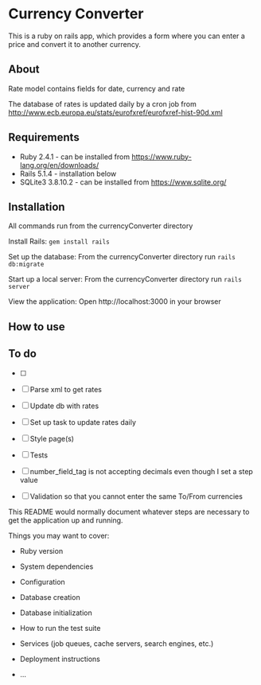 # Currency Converter

This is a ruby on rails app, which provides a form where you can enter a price and
convert it to another currency.

## About

Rate model contains fields for date, currency and rate

The database of rates is updated daily by a cron job from
http://www.ecb.europa.eu/stats/eurofxref/eurofxref-hist-90d.xml

## Requirements

* Ruby 2.4.1 - can be installed from https://www.ruby-lang.org/en/downloads/
* Rails 5.1.4 - installation below
* SQLite3 3.8.10.2 - can be installed from https://www.sqlite.org/

## Installation

All commands run from the currencyConverter directory

Install Rails:
`gem install rails`

Set up the database:
From the currencyConverter directory run
`rails db:migrate`

Start up a local server:
From the currencyConverter directory run
`rails server`

View the application:
Open http://localhost:3000 in your browser

## How to use



## To do

* [ ]
* [ ] Parse xml to get rates
* [ ] Update db with rates
* [ ] Set up task to update rates daily
* [ ] Style page(s)
* [ ] Tests

* [ ] number_field_tag is not accepting decimals even though I set a step value
* [ ] Validation so that you cannot enter the same To/From currencies


This README would normally document whatever steps are necessary to get the
application up and running.

Things you may want to cover:

* Ruby version

* System dependencies

* Configuration

* Database creation

* Database initialization

* How to run the test suite

* Services (job queues, cache servers, search engines, etc.)

* Deployment instructions

* ...
